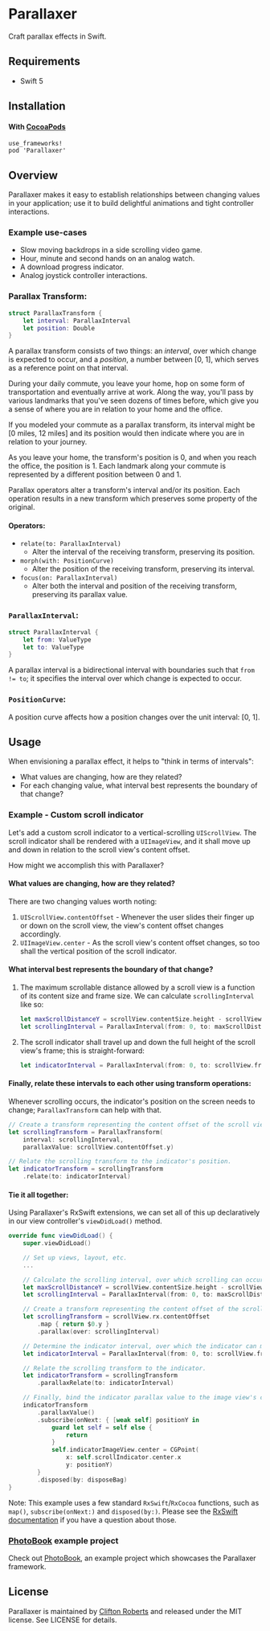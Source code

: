 # Parallaxer

Craft parallax effects in Swift.

## Requirements
- Swift 5

## Installation

#### With [CocoaPods](https://github.com/CocoaPods/CocoaPods)

```
use_frameworks!
pod 'Parallaxer'
```

## Overview

Parallaxer makes it easy to establish relationships between changing values in your application; 
use it to build delightful animations and tight controller interactions.

### Example use-cases

- Slow moving backdrops in a side scrolling video game.
- Hour, minute and second hands on an analog watch. 
- A download progress indicator.
- Analog joystick controller interactions.

### Parallax Transform: 

```Swift
struct ParallaxTransform {
    let interval: ParallaxInterval
    let position: Double
}
```

A parallax transform consists of two things: an *interval*, over which change is expected to occur,
and a *position*, a number between [0, 1], which serves as a reference point on that interval.

During your daily commute, you leave your home, hop on some form of transportation and eventually 
arrive at work. Along the way, you'll pass by various landmarks that you've seen dozens of times before, 
which give you a sense of where you are in relation to your home and the office.

If you modeled your commute as a parallax transform, its interval might be [0 miles, 12 miles] and its 
position would then indicate where you are in relation to your journey.

As you leave your home, the transform's position is 0, and when you reach the office, the position is 1. 
Each landmark along your commute is represented by a different position between 0 and 1.

Parallax operators alter a transform's interval and/or its position. Each operation results 
in a new transform which preserves some property of the original.

#### Operators:

- `relate(to: ParallaxInterval)`
    - Alter the interval of the receiving transform, preserving its position.
- `morph(with: PositionCurve)`
    - Alter the position of the receiving transform, preserving its interval.
- `focus(on: ParallaxInterval)`
    - Alter both the interval and position of the receiving transform, preserving its parallax value.
    
### `ParallaxInterval`:

```Swift
struct ParallaxInterval {
    let from: ValueType
    let to: ValueType
}
```

A parallax interval is a bidirectional interval with boundaries such that `from != to`; it specifies 
the interval over which change is expected to occur.

### `PositionCurve`:

A position curve affects how a position changes over the unit interval: [0, 1].

## Usage

When envisioning a parallax effect, it helps to "think in terms of intervals":
  - What values are changing, how are they related?
  - For each changing value, what interval best represents the boundary of that change?

### Example - Custom scroll indicator

Let's add a custom scroll indicator to a vertical-scrolling `UIScrollView`. The scroll indicator 
shall be rendered with a `UIImageView`, and it shall move up and down in relation to the scroll view's
content offset.

How might we accomplish this with Parallaxer?

#### What values are changing, how are they related?

There are two changing values worth noting:
1) `UIScrollView.contentOffset` - Whenever the user slides their finger up or down on the scroll view, 
the view's content offset changes accordingly.
2) `UIImageView.center` - As the scroll view's content offset changes, so too shall the vertical position 
of the scroll indicator.

#### What interval best represents the boundary of that change?

1) The maximum scrollable distance allowed by a scroll view is a function of its content size and frame size. 
We can calculate `scrollingInterval` like so:
    ```Swift
    let maxScrollDistanceY = scrollView.contentSize.height - scrollView.frame.height
    let scrollingInterval = ParallaxInterval(from: 0, to: maxScrollDistanceY)
    ```
2) The scroll indicator shall travel up and down the full height of the scroll view's frame; this is straight-forward:
    ```Swift
    let indicatorInterval = ParallaxInterval(from: 0, to: scrollView.frame.height)
    ```

#### Finally, relate these intervals to each other using transform operations:

Whenever scrolling occurs, the indicator's position on the screen needs to change; `ParallaxTransform` can 
help with that.
```Swift
// Create a transform representing the content offset of the scroll view.
let scrollingTransform = ParallaxTransform(
    interval: scrollingInterval,
    parallaxValue: scrollView.contentOffset.y)

// Relate the scrolling transform to the indicator's position.
let indicatorTransform = scrollingTransform
    .relate(to: indicatorInterval)
```

#### Tie it all together:
Using Parallaxer's RxSwift extensions, we can set all of this up declaratively in our view controller's `viewDidLoad()` 
method. 

```Swift
override func viewDidLoad() {
    super.viewDidLoad()

    // Set up views, layout, etc.
    ...

    // Calculate the scrolling interval, over which scrolling can occur.
    let maxScrollDistanceY = scrollView.contentSize.height - scrollView.frame.height
    let scrollingInterval = ParallaxInterval(from: 0, to: maxScrollDistanceY)

    // Create a transform representing the content offset of the scroll view.
    let scrollingTransform = scrollView.rx.contentOffset
        .map { return $0.y }
        .parallax(over: scrollingInterval)

    // Determine the indicator interval, over which the indicator can move.
    let indicatorInterval = ParallaxInterval(from: 0, to: scrollView.frame.height)

    // Relate the scrolling transform to the indicator.
    let indicatorTransform = scrollingTransform
        .parallaxRelate(to: indicatorInterval)

    // Finally, bind the indicator parallax value to the image view's center point.
    indicatorTransform
        .parallaxValue()
        .subscribe(onNext: { [weak self] positionY in
            guard let self = self else {
                return
            }
            self.indicatorImageView.center = CGPoint(
                x: self.scrollIndicator.center.x
                y: positionY)
        }
        .disposed(by: disposeBag)
}
```
Note: This example uses a few standard `RxSwift`/`RxCocoa` functions, such as `map()`, `subscribe(onNext:)` and `disposed(by:)`. Please see the 
[RxSwift documentation](https://github.com/ReactiveX/RxSwift) if you have a question about those.

### [PhotoBook](https://github.com/Parallaxer/PhotoBook) example project

Check out [PhotoBook](https://github.com/Parallaxer/PhotoBook), an example project which showcases
the Parallaxer framework.

## License

Parallaxer is maintained by [Clifton Roberts](mailto:clifton.roberts@me.com) and released
under the MIT license. See LICENSE for details.
